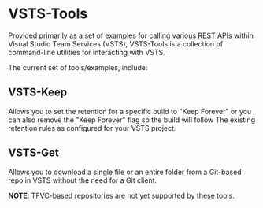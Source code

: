 # VSTS-Tools
Provided primarily as a set of examples for calling various REST APIs within Visual Studio Team Services (VSTS), VSTS-Tools  is a collection of 
command-line utilities for interacting with VSTS.

The current set of tools/examples, include:

## VSTS-Keep
Allows you to set the retention for a specific build to "Keep Forever" or you can also remove the "Keep Forever" flag so the build will follow The
existing retention rules as configured for your VSTS project.

## VSTS-Get
Allows you to download a single file or an entire folder from a Git-based repo in VSTS without the need for a Git client.

**NOTE**: TFVC-based repositories are not yet supported by these tools.
